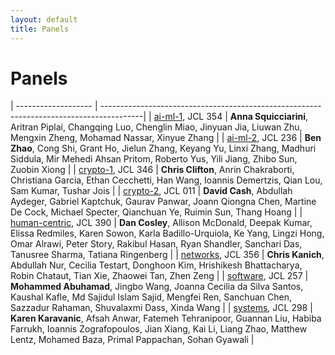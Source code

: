 ```yaml
---
layout: default
title: Panels
---
```


# Panels

| ------------------- | ----------------------------------------------------------------------------------------|
| [ai-ml-1](https://aspiringpi.cs.uchicago.edu/reviews/search?q=%23panel-ai-ml-1), JCL 354 | **Anna Squicciarini**, Aritran Piplai, Changqing Luo, Chenglin Miao, Jinyuan Jia, Liuwan Zhu, Mengxin Zheng, Mohamad Nassar, Xinyue Zhang |
| [ai-ml-2](https://aspiringpi.cs.uchicago.edu/reviews/search?q=%23panel-ai-ml-2), JCL 236 | **Ben Zhao**, Cong Shi, Grant Ho, Jielun Zhang, Keyang Yu, Linxi Zhang, Madhuri Siddula, Mir Mehedi Ahsan Pritom, Roberto Yus, Yili Jiang, Zhibo Sun, Zuobin Xiong |
| [crypto-1](https://aspiringpi.cs.uchicago.edu/reviews/search?q=%23panel-crypto-1), JCL 346 | **Chris Clifton**, Anrin Chakraborti, Christiana Garcia, Ethan Cecchetti, Han Wang, Ioannis Demertzis, Qian Lou, Sam Kumar, Tushar Jois |
| [crypto-2](https://aspiringpi.cs.uchicago.edu/reviews/search?q=%23panel-crypto-2), JCL 011 | **David Cash**, Abdullah Aydeger, Gabriel Kaptchuk, Gaurav Panwar, Joann Qiongna Chen, Martine De Cock, Michael Specter, Qianchuan Ye, Ruimin Sun, Thang Hoang |
| [human-centric](https://aspiringpi.cs.uchicago.edu/reviews/search?q=%23panel-human-centric), JCL 390 | **Dan Cosley**, Allison McDonald, Deepak Kumar, Elissa Redmiles, Karen Sowon, Karla Badillo-Urquiola, Ke Yang, Lingzi Hong, Omar Alrawi, Peter Story, Rakibul Hasan, Ryan Shandler, Sanchari Das, Tanusree Sharma, Tatiana Ringenberg |
| [networks](https://aspiringpi.cs.uchicago.edu/reviews/search?q=%23panel-networks), JCL 356 | **Chris Kanich**, Abdullah Nur, Cecilia Testart, Donghoon Kim, Hrishikesh Bhattacharya, Robin Chataut, Tian Xie, Zhaowei Tan, Zhen Zeng |
| [software](https://aspiringpi.cs.uchicago.edu/reviews/search?q=%23panel-software), JCL 257 | **Mohammed Abuhamad**, Jingbo Wang, Joanna Cecilia da Silva Santos, Kaushal Kafle, Md Sajidul Islam Sajid, Mengfei Ren, Sanchuan Chen, Sazzadur Rahaman, Shuvalaxmi Dass, Xinda Wang |
| [systems](https://aspiringpi.cs.uchicago.edu/reviews/search?q=%23panel-systems), JCL 298 | **Karen Karavanic**, Afsah Anwar, Fatemeh Tehranipoor, Guannan Liu, Habiba Farrukh, Ioannis Zografopoulos, Jian Xiang, Kai Li, Liang Zhao, Matthew Lentz, Mohamed Baza, Primal Pappachan, Sohan Gyawali |





